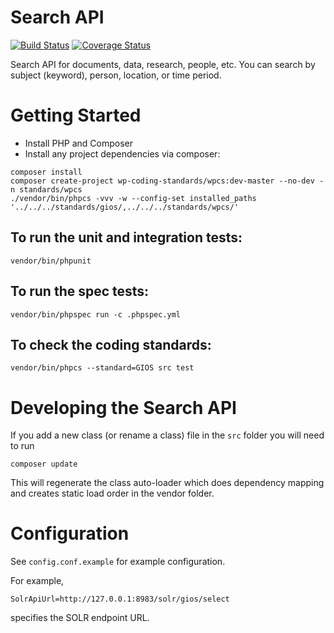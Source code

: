 # Search API

[![Build Status](https://travis-ci.org/gios-asu/search-api.svg?branch=develop)](https://travis-ci.org/gios-asu/search-api) [![Coverage Status](https://coveralls.io/repos/gios-asu/search-api/badge.svg?branch=develop&service=github)](https://coveralls.io/github/gios-asu/search-api?branch=develop)

Search API for documents, data, research, people, etc.
You can search by subject (keyword), person, location, or time period.


# Getting Started
* Install PHP and Composer
* Install any project dependencies via composer:
```
composer install
composer create-project wp-coding-standards/wpcs:dev-master --no-dev -n standards/wpcs
./vendor/bin/phpcs -vvv -w --config-set installed_paths '../../../standards/gios/,../../../standards/wpcs/'

```

## To run the unit and integration tests:
```
vendor/bin/phpunit
```

## To run the spec tests:
```
vendor/bin/phpspec run -c .phpspec.yml
```

## To check the coding standards:
```
vendor/bin/phpcs --standard=GIOS src test
```



# Developing the Search API
If you add a new class (or rename a class) file in the ```src``` folder you will need to run
```
composer update
```
This will regenerate the class auto-loader which does dependency mapping and creates static load order in the vendor folder.


# Configuration
See `config.conf.example` for example configuration.

For example,
```
SolrApiUrl=http://127.0.0.1:8983/solr/gios/select
```
specifies the SOLR endpoint URL.
